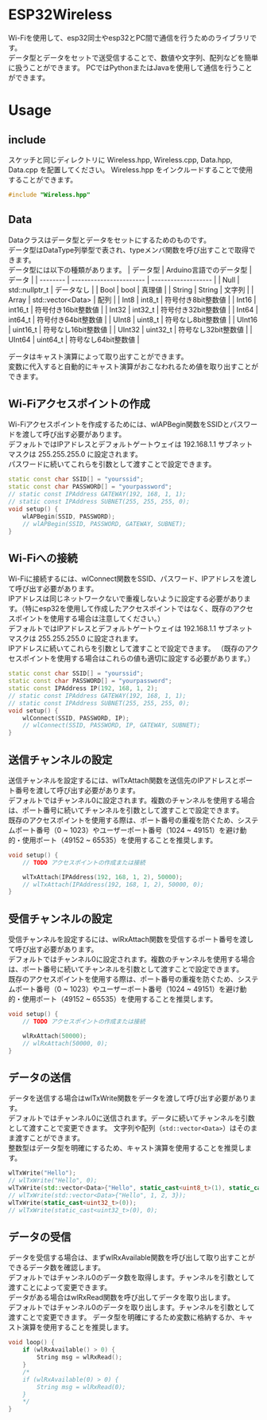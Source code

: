 # ESP32Wireless

Wi-Fiを使用して、esp32同士やesp32とPC間で通信を行うためのライブラリです。  
データ型とデータをセットで送受信することで、数値や文字列、配列などを簡単に扱うことができます。
PCではPythonまたはJavaを使用して通信を行うことができます。

# Usage

## include
スケッチと同じディレクトリに Wireless.hpp, Wireless.cpp, Data.hpp, Data.cpp を配置してください。
Wireless.hpp をインクルードすることで使用することができます。
```C++
#include "Wireless.hpp"
```

## Data
Dataクラスはデータ型とデータをセットにするためのものです。  
データ型はDataType列挙型で表され、typeメンバ関数を呼び出すことで取得できます。  
データ型には以下の種類があります。
| データ型 | Arduino言語でのデータ型 | データ              |
| -------- | ----------------------- | ------------------- |
| Null     | std::nullptr_t          | データなし          |
| Bool     | bool                    | 真理値              |
| String   | String                  | 文字列              |
| Array    | std::vector\<Data>      | 配列                |
| Int8     | int8_t                  | 符号付き8bit整数値  |
| Int16    | int16_t                 | 符号付き16bit整数値 |
| Int32    | int32_t                 | 符号付き32bit整数値 |
| Int64    | int64_t                 | 符号付き64bit整数値 |
| UInt8    | uint8_t                 | 符号なし8bit整数値  |
| UInt16   | uint16_t                | 符号なし16bit整数値 |
| UInt32   | uint32_t                | 符号なし32bit整数値 |
| UInt64   | uint64_t                | 符号なし64bit整数値 |

データはキャスト演算によって取り出すことができます。  
変数に代入すると自動的にキャスト演算がおこなわれるため値を取り出すことができます。

## Wi-Fiアクセスポイントの作成
Wi-Fiアクセスポイントを作成するためには、wlAPBegin関数をSSIDとパスワードを渡して呼び出す必要があります。  
デフォルトではIPアドレスとデフォルトゲートウェイは 192.168.1.1 サブネットマスクは 255.255.255.0 に設定されます。  
パスワードに続いてこれらを引数として渡すことで設定できます。
```C++
static const char SSID[] = "yourssid";
static const char PASSWORD[] = "yourpassword";
// static const IPAddress GATEWAY(192, 168, 1, 1);
// static const IPAddress SUBNET(255, 255, 255, 0);
void setup() {
    wlAPBegin(SSID, PASSWORD);
    // wlAPBegin(SSID, PASSWORD, GATEWAY, SUBNET);
}
```

## Wi-Fiへの接続
Wi-Fiに接続するには、wlConnect関数をSSID、パスワード、IPアドレスを渡して呼び出す必要があります。  
IPアドレスは同じネットワークないで重複しないように設定する必要があります。（特にesp32を使用して作成したアクセスポイントではなく、既存のアクセスポイントを使用する場合は注意してください。）  
デフォルトではIPアドレスとデフォルトゲートウェイは 192.168.1.1 サブネットマスクは 255.255.255.0 に設定されます。  
IPアドレスに続いてこれらを引数として渡すことで設定できます。
（既存のアクセスポイントを使用する場合はこれらの値も適切に設定する必要があります。）
```C++
static const char SSID[] = "yourssid";
static const char PASSWORD[] = "yourpassword";
static const IPAddress IP(192, 168, 1, 2);
// static const IPAddress GATEWAY(192, 168, 1, 1);
// static const IPAddress SUBNET(255, 255, 255, 0);
void setup() {
    wlConnect(SSID, PASSWORD, IP);
    // wlConnect(SSID, PASSWORD, IP, GATEWAY, SUBNET);
}
```

## 送信チャンネルの設定
送信チャンネルを設定するには、wlTxAttach関数を送信先のIPアドレスとポート番号を渡して呼び出す必要があります。  
デフォルトではチャンネル0に設定されます。複数のチャンネルを使用する場合は、ポート番号に続いてチャンネルを引数として渡すことで設定できます。  
既存のアクセスポイントを使用する際は、ポート番号の重複を防ぐため、システムポート番号（0 ~ 1023）やユーザーポート番号（1024 ~ 49151）を避け動的・使用ポート（49152 ~ 65535）を使用することを推奨します。
```C++
void setup() {
    // TODO アクセスポイントの作成または接続

    wlTxAttach(IPAddress(192, 168, 1, 2), 50000);
    // wlTxAttach(IPAddress(192, 168, 1, 2), 50000, 0);
}
```

## 受信チャンネルの設定
受信チャンネルを設定するには、wlRxAttach関数を受信するポート番号を渡して呼び出す必要があります。  
デフォルトではチャンネル0に設定されます。複数のチャンネルを使用する場合は、ポート番号に続いてチャンネルを引数として渡すことで設定できます。  
既存のアクセスポイントを使用する際は、ポート番号の重複を防ぐため、システムポート番号（0 ~ 1023）やユーザーポート番号（1024 ~ 49151）を避け動的・使用ポート（49152 ~ 65535）を使用することを推奨します。
```C++
void setup() {
    // TODO アクセスポイントの作成または接続

    wlRxAttach(50000);
    // wlRxAttach(50000, 0);
}
```

## データの送信
データを送信する場合はwlTxWrite関数をデータを渡して呼び出す必要があります。  
デフォルトではチャンネル0に送信されます。データに続いてチャンネルを引数として渡すことで変更できます。
文字列や配列（`std::vector<Data>`）はそのまま渡すことができます。  
整数型はデータ型を明確にするため、キャスト演算を使用することを推奨します。
```C++
wlTxWrite("Hello");
// wlTxWrite("Hello", 0);
wlTxWrite(std::vector<Data>{"Hello", static_cast<uint8_t>(1), static_cast<int32_t>(2), static_cast<uint64_t>(3)});
// wlTxWrite(std::vector<Data>{"Hello", 1, 2, 3});
wlTxWrite(static_cast<uint32_t>(0));
// wlTxWrite(static_cast<uint32_t>(0), 0);
```

## データの受信
データを受信する場合は、まずwlRxAvailable関数を呼び出して取り出すことができるデータ数を確認します。  
デフォルトではチャンネル0のデータ数を取得します。チャンネルを引数として渡すことによって変更できます。  
データがある場合はwlRxRead関数を呼び出してデータを取り出します。  
デフォルトではチャンネル0のデータを取り出します。チャンネルを引数として渡すことで変更できます。
データ型を明確にするため変数に格納するか、キャスト演算を使用することを推奨します。
```C++
void loop() {
    if (wlRxAvailable() > 0) {
        String msg = wlRxRead();
    }
    /*
    if (wlRxAvailable(0) > 0) {
        String msg = wlRxRead(0);
    }
    */
}
```
